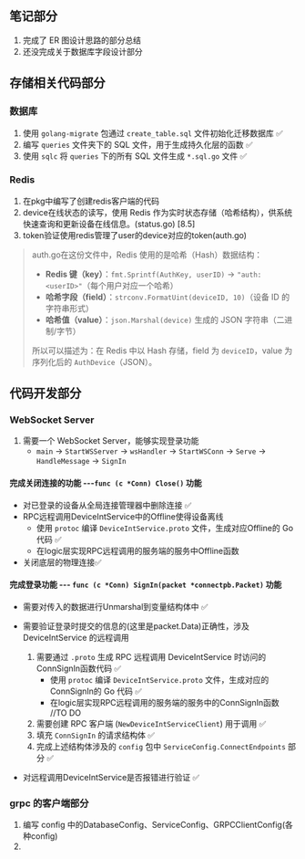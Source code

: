 ## 笔记部分

1. 完成了 ER 图设计思路的部分总结
2. 还没完成关于数据库字段设计部分

## 存储相关代码部分

### 数据库
1. 使用 `golang-migrate` 包通过 `create_table.sql` 文件初始化迁移数据库 ✅
2. 编写 `queries` 文件夹下的 SQL 文件，用于生成持久化层的函数 ✅
3. 使用 `sqlc` 将 `queries` 下的所有 SQL 文件生成 `*.sql.go` 文件 ✅

### Redis
1. 在pkg中编写了创建redis客户端的代码
2. device在线状态的读写，使用 Redis 作为实时状态存储（哈希结构），供系统快速查询和更新设备在线信息。(status.go) [8.5]
3. token验证使用redis管理了user的device对应的token(auth.go)
> auth.go在这份文件中，Redis 使用的是哈希（Hash）数据结构：
>
> - **Redis 键（key）**：`fmt.Sprintf(AuthKey, userID)` → `"auth:<userID>"`（每个用户对应一个哈希）
> - **哈希字段（field）**：`strconv.FormatUint(deviceID, 10)`（设备 ID 的字符串形式）
> - **哈希值（value）**：`json.Marshal(device)` 生成的 JSON 字符串（二进制/字节）
>
> 所以可以描述为：在 Redis 中以 Hash 存储，field 为 `deviceID`，value 为序列化后的 `AuthDevice`（JSON）。


## 代码开发部分

### WebSocket Server

1. 需要一个 WebSocket Server，能够实现登录功能
   - `main` -> `StartWSServer` -> `wsHandler` -> `StartWSConn` -> `Serve` -> `HandleMessage` -> `SignIn`

#### 完成关闭连接的功能 ---`func (c *Conn) Close()` 功能

- 对已登录的设备从全局连接管理器中删除连接 ✅ 
- RPC远程调用DeviceIntService中的Offline使得设备离线
   - 使用 `protoc` 编译 `DeviceIntService.proto` 文件，生成对应Offline的 Go 代码 ✅ 
   - 在logic层实现RPC远程调用的服务端的服务中Offline函数
- 关闭底层的物理连接✅ 

####  完成登录功能 --- `func (c *Conn) SignIn(packet *connectpb.Packet)` 功能   
- 需要对传入的数据进行Unmarshal到变量结构体中 ✅

- 需要验证登录时提交的信息的(这里是packet.Data)正确性，涉及 DeviceIntService 的远程调用   
   1. 需要通过 `.proto` 生成 RPC 远程调用 DeviceIntService 时访问的ConnSignIn函数代码 ✅  
       - 使用 `protoc` 编译 `DeviceIntService.proto` 文件，生成对应的ConnSignIn的 Go 代码 ✅  
       - 在logic层实现RPC远程调用的服务端的服务中的ConnSignIn函数 //TO DO
   2. 需要创建 RPC 客户端 (`NewDeviceIntServiceClient`) 用于调用 ✅  
   3. 填充 `ConnSignIn` 的请求结构体 ✅  
   4. 完成上述结构体涉及的 `config` 包中 `ServiceConfig.ConnectEndpoints` 部分 ✅  

- 对远程调用DeviceIntService是否报错进行验证 ✅

### grpc 的客户端部分

1. 编写 config 中的DatabaseConfig、ServiceConfig、GRPCClientConfig(各种config)
2. 
